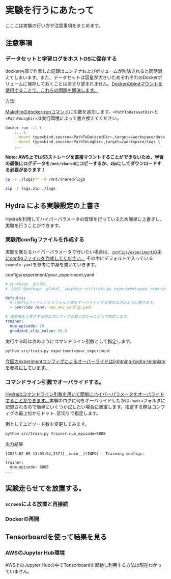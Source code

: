 # 実験を行うにあたって

ここには実験の行い方や注意事項をまとめます。

## 注意事項

### データセットと学習ログをホストOSに保存する

docker内部で作業した記録はコンテナおよびボリュームが削除されると同時消えてしまいます。また、データセットは容量が大きいためそれぞれのDockerボリュームに保存しておくことはあまり望まれません。[Dockerのbindマウントを使用することで、これらの問題を解決します。](https://matsuand.github.io/docs.docker.jp.onthefly/storage/bind-mounts/#start-a-container-with-a-bind-mount)

方法:

[Makefileのdocker-runコマンド](/Makefile)に引数を追加します。`<PathToDatasetDir>`と`<PathToLogDir>`は実行環境によって書き換えてください。

```sh
docker run -it \
    ... \
    --mount type=bind,source=<PathToDatasetDir>,target=/workspace/data \
    --monnt type=bind,source=<PathToLogDir>,target=/workspace/logs \
    ...
```

**Note: AWS上ではS3ストレージを直接マウントすることができないため、学習の最後にログデータを`/mnt/shared`にコピーするか、zipにしてダウンロードする必要があります！**

```sh
cp -r ./logs/** -d /mnt/shared/logs
```

```sh
zip -r logs.zip ./logs
```

## Hydra による実験設定の上書き

Hydraを利用してハイパーパラメータの管理を行っているため簡単に上書きし、実験を行うことができます。

### 実験用configファイルを作成する

実験を異なるハイパーパラメータで行いたい場合は、[`configs/experiment`の中にconfigファイルを作成してください。](/configs/experiment/example.yaml)
その中にデフォルトで入っている`example.yaml`を参考に中身を書いていきます。

configs/experiment/your_experiment.yaml

```yaml
# @package _global_
# 上記の`@package _global_`はpython src/train.py experiment=your_experimentと指定するために必要です。

defaults:
  # configファイルごとデフォルト値をオーバライドする場合は次のように書きます。
  - override /env: new_env_config.yaml

# 通常値を上書きする時はコンフィグの最上位からたどって指定します。
trainer:
  num_episode: 10
  gradient_clip_value: 50.0
```

実行する時は次のようにコマンドライン引数として指定します。

```sh
python src/train.py experiment=your_experiment
```

[今回のexperimentコンフィグによるオーバーライドはlightning-hydra-templateを参考にしています。](https://github.com/ashleve/lightning-hydra-template)

### コマンドライン引数でオーバライドする。

[Hydraはコマンドライン引数を用いて簡単にハイパーパラメータをオーバライドすることができます。](https://hydra.cc/docs/1.3/advanced/override_grammar/basic/)実験のログに何をオーバライドしたかは`.hydra`フォルダに記録されるので簡単にいくつか試したい場合に重宝します。指定する際はコンフィグの最上位からドット`.`区切りで指定します。

例としてエピソード数を変更してみます。

```sh
python src/train.py trainer.num_episode=8888
```

出力結果

```log
[2023-02-09 13:03:04,237][__main__][INFO] - Training configs:
...
trainer:
  num_episode: 8888
...
```

## 実験走らせてを放置する。

### `screen`による放置と再接続

### Dockerの再開

## Tensorboardを使って結果を見る

### AWSのJupyter Hub環境

AWS上のJupyter Hubの中でTensorboardを起動し利用する方法は現在わかっていません。
